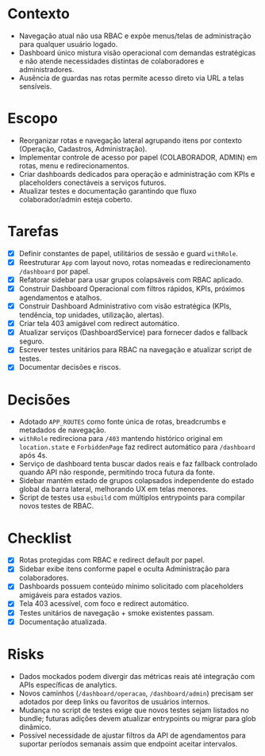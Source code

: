 # Contexto
- Navegação atual não usa RBAC e expõe menus/telas de administração para qualquer usuário logado.
- Dashboard único mistura visão operacional com demandas estratégicas e não atende necessidades distintas de colaboradores e administradores.
- Ausência de guardas nas rotas permite acesso direto via URL a telas sensíveis.

# Escopo
- Reorganizar rotas e navegação lateral agrupando itens por contexto (Operação, Cadastros, Administração).
- Implementar controle de acesso por papel (COLABORADOR, ADMIN) em rotas, menu e redirecionamentos.
- Criar dashboards dedicados para operação e administração com KPIs e placeholders conectáveis a serviços futuros.
- Atualizar testes e documentação garantindo que fluxo colaborador/admin esteja coberto.

# Tarefas
- [x] Definir constantes de papel, utilitários de sessão e guard `withRole`.
- [x] Reestruturar `App` com layout novo, rotas nomeadas e redirecionamento `/dashboard` por papel.
- [x] Refatorar sidebar para usar grupos colapsáveis com RBAC aplicado.
- [x] Construir Dashboard Operacional com filtros rápidos, KPIs, próximos agendamentos e atalhos.
- [x] Construir Dashboard Administrativo com visão estratégica (KPIs, tendência, top unidades, utilização, alertas).
- [x] Criar tela 403 amigável com redirect automático.
- [x] Atualizar serviços (DashboardService) para fornecer dados e fallback seguro.
- [x] Escrever testes unitários para RBAC na navegação e atualizar script de testes.
- [x] Documentar decisões e riscos.

# Decisões
- Adotado `APP_ROUTES` como fonte única de rotas, breadcrumbs e metadados de navegação.
- `withRole` redireciona para `/403` mantendo histórico original em `location.state` e `ForbiddenPage` faz redirect automático para `/dashboard` após 4s.
- Serviço de dashboard tenta buscar dados reais e faz fallback controlado quando API não responde, permitindo troca futura da fonte.
- Sidebar mantém estado de grupos colapsados independente do estado global da barra lateral, melhorando UX em telas menores.
- Script de testes usa `esbuild` com múltiplos entrypoints para compilar novos testes de RBAC.

# Checklist
- [x] Rotas protegidas com RBAC e redirect default por papel.
- [x] Sidebar exibe itens conforme papel e oculta Administração para colaboradores.
- [x] Dashboards possuem conteúdo mínimo solicitado com placeholders amigáveis para estados vazios.
- [x] Tela 403 acessível, com foco e redirect automático.
- [x] Testes unitários de navegação + smoke existentes passam.
- [x] Documentação atualizada.

# Risks
- Dados mockados podem divergir das métricas reais até integração com APIs específicas de analytics.
- Novos caminhos (`/dashboard/operacao`, `/dashboard/admin`) precisam ser adotados por deep links ou favoritos de usuários internos.
- Mudança no script de testes exige que novos testes sejam listados no bundle; futuras adições devem atualizar entrypoints ou migrar para glob dinâmico.
- Possível necessidade de ajustar filtros da API de agendamentos para suportar períodos semanais assim que endpoint aceitar intervalos.
